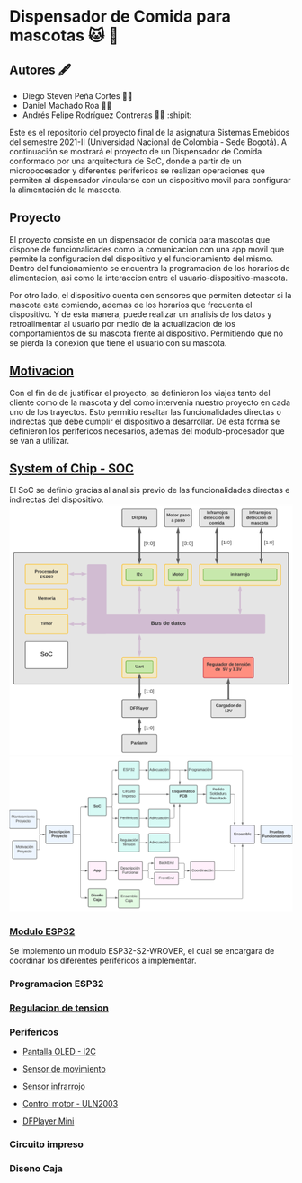 # Dispensador de Comida para mascotas 🐱 🐶
## Autores :fountain_pen:
- Diego Steven Peña Cortes :mechanic:
- Daniel Machado Roa :technologist:
- Andrés Felipe Rodríguez Contreras :office_worker:  :shipit:

Este es el repositorio del proyecto final de la asignatura Sistemas Emebidos del semestre 2021-II (Universidad Nacional de Colombia - Sede Bogotá). A continuación se mostrará el proyecto de un Dispensador de Comida conformado por una arquitectura de SoC, donde a partir de un micropocesador y diferentes periféricos se realizan operaciones que permiten al dispensador vincularse con un dispositivo movil para configurar la alimentación de la mascota.
 
 ## Proyecto
 El proyecto consiste en un dispensador de comida para mascotas que dispone de funcionalidades como la comunicacion con una app movil que permite la configuracion del dispositivo y el funcionamiento del mismo. Dentro del funcionamiento se encuentra la programacion de los horarios de alimentacion, asi como la interaccion entre el usuario-dispositivo-mascota.
 
Por otro lado, el dispositivo cuenta con sensores que permiten detectar si la mascota esta comiendo, ademas de los horarios que frecuenta el dispositivo. Y de esta manera, puede realizar un analisis de los datos y retroalimentar al usuario por medio de la actualizacion de los comportamientos de su mascota frente al dispositivo. Permitiendo que no se pierda la conexion que tiene el usuario con su mascota.  
 
 ## [Motivacion](/Motivacion/)
 
 Con el fin de de justificar el proyecto, se definieron los viajes tanto del cliente como de la mascota y del como intervenia nuestro proyecto en cada uno de los trayectos. Esto permitio resaltar las funcionalidades directas o indirectas que debe cumplir el dispositivo a desarrollar. De esta forma se definieron los perifericos necesarios, ademas del modulo-procesador que se van a utilizar.
 

 ## [System of Chip - SOC](/SoC/)
 
 El SoC se definio gracias al analisis previo de las funcionalidades directas e indirectas del dispositivo.
![Screenshot](/Imagenes/SoC_bloques.PNG)
![Screenshot](/Imagenes/DiagramaProcesos.PNG)

### [Modulo ESP32](/ESP32/)
Se implemento un modulo ESP32-S2-WROVER, el cual se encargara de coordinar los diferentes perifericos a implementar.


### Programacion ESP32

### [Regulacion de tension](/Regulador)



### Perifericos

- [Pantalla OLED - I2C](/Perifericos/OLED)

- [Sensor de movimiento](/Perifericos/SensorMov)

- [Sensor infrarrojo](/Perifericos/SensorInfra)

- [Control motor - ULN2003](/Perifericos/Motor)

- [DFPlayer Mini](/Perifericos/DFPlayer)

### Circuito impreso

### Diseno Caja

